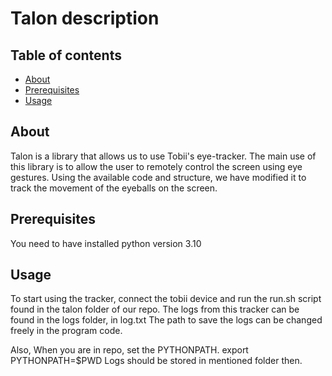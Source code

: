 # Talon description
 
## Table of contents

 - [About](#about)
 - [Prerequisites](#prerequisites) 
 - [Usage](#usage)

## About
Talon is a library that allows us to use Tobii's eye-tracker. 
The main use of this library is to allow the user to remotely control the screen using eye gestures.
Using the available code and structure, we have modified it to track the movement of the eyeballs on the screen.

## Prerequisites
You need to have installed python version 3.10

## Usage
To start using the tracker, connect the tobii device and run the run.sh script found in the talon folder of our repo.
The logs from this tracker can be found in the logs folder, in log.txt
The path to save the logs can be changed freely in the program code.

Also, When you are in repo, set the PYTHONPATH.
export PYTHONPATH=$PWD
Logs should be stored in mentioned folder then.
